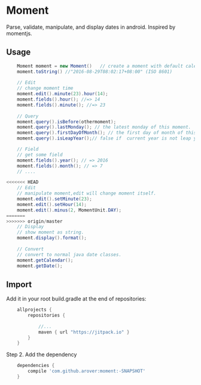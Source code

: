 # Moment
Parse, validate, manipulate, and display dates in android. Inspired by momentjs.
## Usage
```java
    Moment moment = new Moment()   // create a moment with default calendar instance.
    moment.toString() //"2016-08-29T08:02:17+08:00" (ISO 8601)
    
    // Edit
    // change moment time
    moment.edit().minute(23).hour(14);
    moment.fields().hour(); //=> 14
    moment.fields().minute(); //=> 23
        
    // Query
    moment.query().isBefore(othermoment);
    moment.query().lastMonday(); // the latest monday of this moment.
    moment.query().firstDayOfMonth(); // the first day of month of this moment.
    moment.query().isLeapYear();// false if  current year is not leap year

    // Field
    // get some field
    moment.fields().year(); // => 2016
    moment.fields().month(); // => 7
    // ....

<<<<<<< HEAD
    // Edit
    // manipulate moment,edit will change moment itself.
    moment.edit().setMinute(23);
    moment.edit().setHour(14);
    moment.edit().minus(2, MomentUnit.DAY);
=======
>>>>>>> origin/master
    // Display
    // show moment as string.
    moment.display().format();
    
    // Convert
    // convert to normal java date classes.
    moment.getCalendar();
    moment.getDate();

```
## Import
Add it in your root build.gradle at the end of repositories:
```groovy
    allprojects {
        repositories {
        
            //...
            maven { url "https://jitpack.io" }
        }
    }
```
Step 2. Add the dependency
```groovy
    dependencies {
        compile 'com.github.arover:moment:-SNAPSHOT'
    }
```
